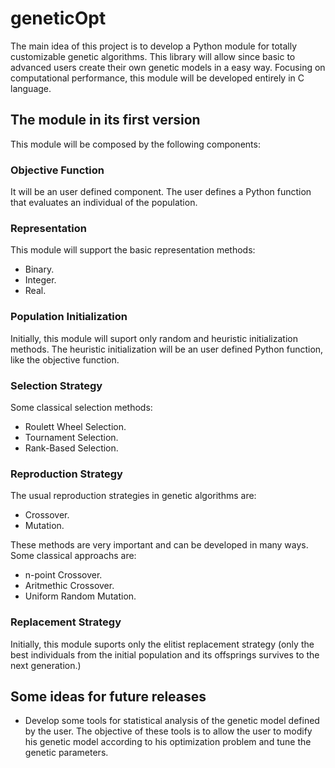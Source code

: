 # geneticOpt
The main idea of this project is to develop a Python module for totally customizable genetic algorithms. This library will allow since basic to advanced users create their own genetic models in a easy way. Focusing on computational performance, this module will be developed entirely in C language.

## The module in its first version
This module will be composed by the following components:

### Objective Function
It will be an user defined component. The user defines a Python function that evaluates an individual of the population.

### Representation
This module will support the basic representation methods:
- Binary.
- Integer.
- Real.

### Population Initialization
Initially, this module will suport only random and heuristic initialization methods. The heuristic initialization will be an user defined Python function, like the objective function.

### Selection Strategy
Some classical selection methods:
- Roulett Wheel Selection.
- Tournament Selection.
- Rank-Based Selection.

### Reproduction Strategy
The usual reproduction strategies in genetic algorithms are:
- Crossover.
- Mutation.

These methods are very important and can be developed in many ways. Some classical approachs are:
- n-point Crossover.
- Aritmethic Crossover.
- Uniform Random Mutation.

### Replacement Strategy
Initially, this module suports only the elitist replacement strategy (only the best individuals from the initial population and its offsprings survives to the next generation.)

## Some ideas for future releases
- Develop some tools for statistical analysis of the genetic model defined by the user. The objective of these tools is to allow the user to modify his genetic model according to his optimization problem and tune the genetic parameters.
 

